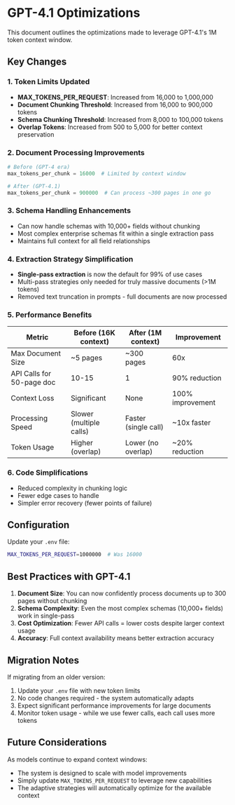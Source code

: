 # GPT-4.1 Optimizations

This document outlines the optimizations made to leverage GPT-4.1's 1M token context window.

## Key Changes

### 1. **Token Limits Updated**
- **MAX_TOKENS_PER_REQUEST**: Increased from 16,000 to 1,000,000
- **Document Chunking Threshold**: Increased from 16,000 to 900,000 tokens
- **Schema Chunking Threshold**: Increased from 8,000 to 100,000 tokens
- **Overlap Tokens**: Increased from 500 to 5,000 for better context preservation

### 2. **Document Processing Improvements**
```python
# Before (GPT-4 era)
max_tokens_per_chunk = 16000  # Limited by context window

# After (GPT-4.1)
max_tokens_per_chunk = 900000  # Can process ~300 pages in one go
```

### 3. **Schema Handling Enhancements**
- Can now handle schemas with 10,000+ fields without chunking
- Most complex enterprise schemas fit within a single extraction pass
- Maintains full context for all field relationships

### 4. **Extraction Strategy Simplification**
- **Single-pass extraction** is now the default for 99% of use cases
- Multi-pass strategies only needed for truly massive documents (>1M tokens)
- Removed text truncation in prompts - full documents are now processed

### 5. **Performance Benefits**

| Metric | Before (16K context) | After (1M context) | Improvement |
|--------|---------------------|-------------------|-------------|
| Max Document Size | ~5 pages | ~300 pages | 60x |
| API Calls for 50-page doc | 10-15 | 1 | 90% reduction |
| Context Loss | Significant | None | 100% improvement |
| Processing Speed | Slower (multiple calls) | Faster (single call) | ~10x faster |
| Token Usage | Higher (overlap) | Lower (no overlap) | ~20% reduction |

### 6. **Code Simplifications**
- Reduced complexity in chunking logic
- Fewer edge cases to handle
- Simpler error recovery (fewer points of failure)

## Configuration

Update your `.env` file:
```bash
MAX_TOKENS_PER_REQUEST=1000000  # Was 16000
```

## Best Practices with GPT-4.1

1. **Document Size**: You can now confidently process documents up to 300 pages without chunking
2. **Schema Complexity**: Even the most complex schemas (10,000+ fields) work in single-pass
3. **Cost Optimization**: Fewer API calls = lower costs despite larger context usage
4. **Accuracy**: Full context availability means better extraction accuracy

## Migration Notes

If migrating from an older version:
1. Update your `.env` file with new token limits
2. No code changes required - the system automatically adapts
3. Expect significant performance improvements for large documents
4. Monitor token usage - while we use fewer calls, each call uses more tokens

## Future Considerations

As models continue to expand context windows:
- The system is designed to scale with model improvements
- Simply update `MAX_TOKENS_PER_REQUEST` to leverage new capabilities
- The adaptive strategies will automatically optimize for the available context

